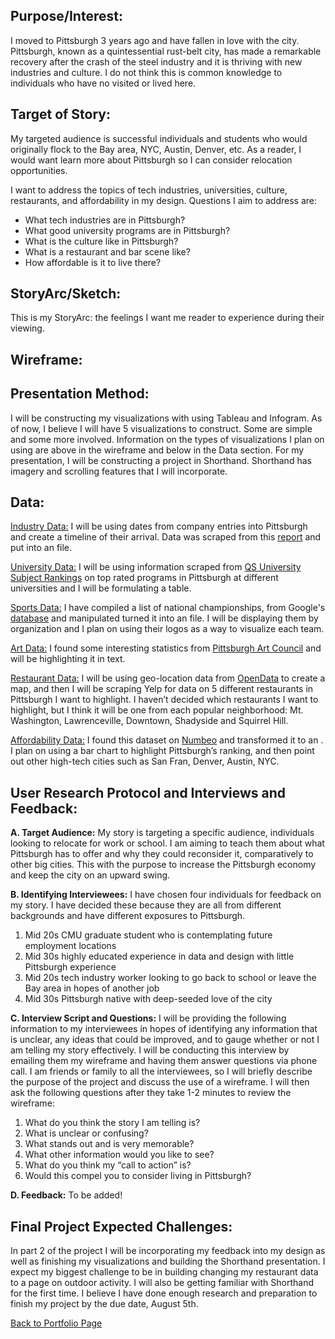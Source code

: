 ## Purpose/Interest:
I moved to Pittsburgh 3 years ago and have fallen in love with the city. Pittsburgh, known as a quintessential rust-belt city, has made a remarkable recovery after the crash of the steel industry and it is thriving with new industries and culture. I do not think this is common knowledge to individuals who have no visited or lived here. 

## Target of Story:
My targeted audience is successful individuals and students who would originally flock to the Bay area, NYC, Austin, Denver, etc. As a reader, I would want learn more about Pittsburgh so I can consider relocation opportunities. 

I want to address the topics of tech industries, universities, culture, restaurants, and affordability in my design. Questions I aim to address are: 
 -	What tech industries are in Pittsburgh?
 -	What good university programs are in Pittsburgh?
 -	What is the culture like in Pittsburgh?
 -	What is a restaurant and bar scene like?
 -  How affordable is it to live there?

## StoryArc/Sketch:
This is my StoryArc: the feelings I want me reader to experience during their viewing. 
<insert image>
  
## Wireframe: 
<insert image>
   
## Presentation Method: 
I will be constructing my visualizations with using Tableau and Infogram. As of now, I believe I will have 5 visualizations to construct. Some are simple and some more involved. Information on the types of visualizations I plan on using are above in the wireframe and below in the Data section. For my presentation, I will be constructing a project in Shorthand. Shorthand has imagery and scrolling features that I will incorporate.

## Data:
<ins>Industry Data:</ins> I will be using dates from company entries into Pittsburgh and create a timeline of their arrival. Data was scraped from this [report](https://www.innovationworks.org/wp-content/uploads/2018/03/IW-EY-report-2008-to-2017.pdf) and put into an **<EXCEL>** file. 

<ins>University Data:</ins> I will be using information scraped from [QS University Subject Rankings](https://www.topuniversities.com/subject-rankings/2020) on top rated programs in Pittsburgh at different universities and I will be formulating a table. 

<ins>Sports Data:</ins> I have compiled a list of national championships, from Google's [database](https://www.google.com/search?q=pittsburgh+steelers+super+bowl+wins&rlz=1C1EJFC_enUS874US874&oq=pittsburgh+steelers+superbowl&aqs=chrome.1.69i57j0l7.25403j1j9&sourceid=chrome&ie=UTF-8) and manipulated turned it into an **<EXCEL>** file.  I will be displaying them by organization and I plan on using their logos as a way to visualize each team. 
  
<ins>Art Data:</ins> I found some interesting statistics from [Pittsburgh Art Council](websitehttps://www.pittsburghartscouncil.org/advocacy/take-action/facts-and-figures) and will be highlighting it in text.

<ins>Restaurant Data:</ins> I will be using geo-location data from [OpenData](http://pghgis-pittsburghpa.opendata.arcgis.com/datasets/3ca13246362540fa8b4b567f84a1255b_0?uiTab=table>) to create a map, and then I will be scraping Yelp for data on 5 different restaurants in Pittsburgh I want to highlight. I haven’t decided which restaurants I want to highlight, but I think it will be one from each popular neighborhood: Mt. Washington, Lawrenceville, Downtown, Shadyside and Squirrel Hill.

<ins>Affordability Data:</ins> I found this dataset on [Numbeo](https://www.numbeo.com/cost-of-living/) and transformed it to an **<Excel>**. I plan on using a bar chart to highlight Pittsburgh’s ranking, and then point out other high-tech cities such as San Fran, Denver, Austin, NYC. 
  
  
## User Research Protocol and Interviews and Feedback:
**A. Target Audience:** My story is targeting a specific audience, individuals looking to relocate for work or school. I am aiming to teach them about what Pittsburgh has to offer and why they could reconsider it, comparatively to other big cities. This with the purpose to increase the Pittsburgh economy and keep the city on an upward swing. 

**B. Identifying Interviewees:** I have chosen four individuals for feedback on my story. I have decided these because they are all from different backgrounds and have different exposures to Pittsburgh. 

  1.	Mid 20s CMU graduate student who is contemplating future employment locations
  2.	Mid 30s highly educated experience in data and design with little Pittsburgh experience
  3.	Mid 20s tech industry worker looking to go back to school or leave the Bay area in hopes of another job
  4.	Mid 30s Pittsburgh native with deep-seeded love of the city

**C. Interview Script and Questions:**
I will be providing the following information to my interviewees in hopes of identifying any information that is unclear, any ideas that could be improved, and to gauge whether or not I am telling my story effectively. I will be conducting this interview by emailing them my wireframe and having them answer questions via phone call. 
I am friends or family to all the interviewees, so I will briefly describe the purpose of the project and discuss the use of a wireframe. I will then ask the following questions after they take 1-2 minutes to review the wireframe: 

  1. What do you think the story I am telling is?
  2. What is unclear or confusing?
  3. What stands out and is very memorable?
  4. What other information would you like to see?
  5. What do you think my “call to action” is?
  6. Would this compel you to consider living in Pittsburgh?

**D. Feedback:**
To be added!

## Final Project Expected Challenges:
In part 2 of the project I will be incorporating my feedback into my design as well as finishing my visualizations and building the Shorthand presentation. I expect my biggest challenge to be in building changing my restaurant data to a page on outdoor activity. I will also be getting familiar with Shorthand for the first time. I believe I have done enough research and preparation to finish my project by the due date, August 5th. 


[Back to Portfolio Page](/README.md)

